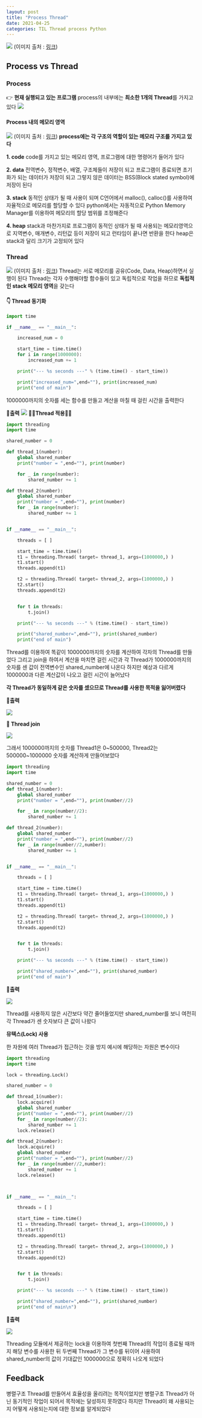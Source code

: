```yaml
---
layout: post
title: "Process Thread"
date: 2021-04-25
categories: TIL Thread process Python
---
```


![](https://images.velog.io/images/action2thefuture/post/43fbb940-fbf5-44d5-9a83-3eff8351ebec/thread.png)
(이미지 출처 : [링크](<https://en.wikipedia.org/wiki/Thread_(computing)>))

## Process vs Thread

### Process

👉 **현재 실행되고 있는 프로그램**
process의 내부에는 **최소한 1개의 Thread**를 가지고 있다
![](https://images.velog.io/images/action2thefuture/post/7cc6dae5-cd2d-4aa4-baaf-ef46c2a9f384/process%20memory.png)

#### Process 내의 메모리 영역

![](https://images.velog.io/images/action2thefuture/post/7294b8ab-19cb-4c30-8243-149511a320f4/memory%20%EC%98%81%EC%97%AD.png)
(이미지 출처 : [링크](http://www.tcpschool.com/c/c_memory_structure))
**process에는 각 구조의 역할이 있는 메모리 구조를 가지고 있다**

**1. code**
code를 가지고 있는 메모리 영역, 프로그램에 대한 명령어가 들어가 있다

**2. data**
전역변수, 정적변수, 배열, 구조체들이 저장이 되고 프로그램이 종료되면 초기화가 되는 데이터가 저장이 되고 그렇지 않은 데이터는 BSS(Block stated symbol)에 저장이 된다

**3. stack**
동적인 상태가 될 때 사용이 되며 C언어에서 malloc(), calloc()를 사용하여 자율적으로 메모리를 할당할 수 있다
python에서는 자동적으로 Python Memory Manager를 이용하여 메모리의 할당 범위를 조정해준다

**4. heap**
stack과 마찬가지로 프로그램이 동적인 상태가 될 때 사용되는 메모리영역으로 지역변수, 매개변수, 리턴값 등이 저장이 되고 런타임이 끝나면 반환을 한다 heap은 stack과 달리 크기가 고정되어 있다

### Thread

![](https://images.velog.io/images/action2thefuture/post/33ead0b6-0000-4fe7-b34e-7a10dec2d1ec/memory%20process.png)
(이미지 출처 : [링크](https://www.crocus.co.kr/1403))
Thread는 서로 메모리를 공유(Code, Data, Heap)하면서 실행이 된다
Thread는 각자 수행해야할 함수들이 있고 독립적으로 작업을 하므로 **독립적인 stack 메모리 영역**을 갖는다

#### 👇 Thread 동기화

```python
import time

if __name__ == "__main__":

    increased_num = 0

    start_time = time.time()
    for i in range(1000000):
        increased_num += 1

    print("--- %s seconds ---" % (time.time() - start_time))

    print("increased_num=",end=""), print(increased_num)
    print("end of main")
```

1000000까지의 숫자를 세는 함수를 만들고 계산을 마칠 때 걸린 시간을 출력한다

**👀출력**
![](https://images.velog.io/images/action2thefuture/post/665b7139-d07c-4106-8b05-645e88b25d0c/ex%201.png)
**🏃‍♀️Thread 적용🏃‍♂️**

```python
import threading
import time

shared_number = 0

def thread_1(number):
    global shared_number
    print("number = ",end=""), print(number)

    for _ in range(number):
        shared_number += 1

def thread_2(number):
    global shared_number
    print("number = ",end=""), print(number)
    for _ in range(number):
        shared_number += 1


if __name__ == "__main__":

    threads = [ ]

    start_time = time.time()
    t1 = threading.Thread( target= thread_1, args=(1000000,) )
    t1.start()
    threads.append(t1)

    t2 = threading.Thread( target= thread_2, args=(1000000,) )
    t2.start()
    threads.append(t2)


    for t in threads:
        t.join()

    print("--- %s seconds ---" % (time.time() - start_time))

    print("shared_number=",end=""), print(shared_number)
    print("end of main")
```

Thread를 이용하여 똑같이 1000000까지의 숫자를 계산하여 각자의 Thread를 만들었다 그리고 join을 하여서 계산을 마치면 걸린 시간과 각 Thread가 1000000까지의 숫자를 센 값이 전역변수인 shared_number에 나온다
하지만 예상과 다르게 1000000과 다른 계산값이 나오고 걸린 시간이 늘어났다

**각 Thread가 동일하게 같은 숫자를 셌으므로 Thread를 사용한 목적을 잃어버렸다**

**👀출력**

![](https://images.velog.io/images/action2thefuture/post/d329d84e-2710-4a0c-a638-435cebddee88/ex%204.png)

**🔗 Thread join**

![](https://images.velog.io/images/action2thefuture/post/900f0b3b-2c43-4253-aa12-e0694d40e45d/thread%20join.png)

그래서 1000000까지의 숫자를 Thread1은 0~500000, Thread2는 500000~1000000 숫자를 계산하게 만들어보았다

```python
import threading
import time

shared_number = 0
def thread_1(number):
    global shared_number
    print("number = ",end=""), print(number//2)

    for _ in range(number//2):
        shared_number += 1

def thread_2(number):
    global shared_number
    print("number = ",end=""), print(number//2)
    for _ in range(number//2,number):
        shared_number += 1


if __name__ == "__main__":

    threads = [ ]

    start_time = time.time()
    t1 = threading.Thread( target= thread_1, args=(1000000,) )
    t1.start()
    threads.append(t1)

    t2 = threading.Thread( target= thread_2, args=(1000000,) )
    t2.start()
    threads.append(t2)


    for t in threads:
        t.join()

    print("--- %s seconds ---" % (time.time() - start_time))

    print("shared_number=",end=""), print(shared_number)
    print("end of main")
```

**👀출력**

![](https://images.velog.io/images/action2thefuture/post/159b511e-6fce-456d-8804-a83a10573c2e/ex%202.png)

Thread를 사용하지 않은 시간보다 약간 줄어들었지만 shared_number를 보니 여전히 각 Thread가 센 숫자보다 큰 값이 나왔다

**뮤텍스(Lock) 사용**

한 자원에 여러 Thread가 접근하는 것을 방지
예시에 해당하는 자원은 변수이다

```python
import threading
import time

lock = threading.Lock()

shared_number = 0

def thread_1(number):
    lock.acquire()
    global shared_number
    print("number = ",end=""), print(number//2)
    for _ in range(number//2):
        shared_number += 1
    lock.release()

def thread_2(number):
    lock.acquire()
    global shared_number
    print("number = ",end=""), print(number//2)
    for _ in range(number//2,number):
        shared_number += 1
    lock.release()



if __name__ == "__main__":

    threads = [ ]

    start_time = time.time()
    t1 = threading.Thread( target= thread_1, args=(1000000,) )
    t1.start()
    threads.append(t1)

    t2 = threading.Thread( target= thread_2, args=(1000000,) )
    t2.start()
    threads.append(t2)


    for t in threads:
        t.join()

    print("--- %s seconds ---" % (time.time() - start_time))

    print("shared_number=",end=""), print(shared_number)
    print("end of main\n")
```

**👀출력**

![](https://images.velog.io/images/action2thefuture/post/430dc11b-c68d-44ec-a621-5c6476cb8fdb/ex%203.png)

Threading 모듈에서 제공하는 lock을 이용하여 첫번째 Thread의 작업이 종료될 때까지 해당 변수를 사용한 뒤 두번째 Thread가 그 변수를 뒤이어 사용하여 shared_number의 값이 기대값인 1000000으로 정확히 나오게 되었다

## Feedback

병렬구조 Thread를 만들어서 효율성을 올리려는 목적이었지만 병렬구조 Thread가 아닌 동기적인 작업이 되어서 목적에는 달성하지 못하였다 하지만 Thread이 왜 사용되는지 어떻게 사용되는지에 대한 정보를 알게되었다
